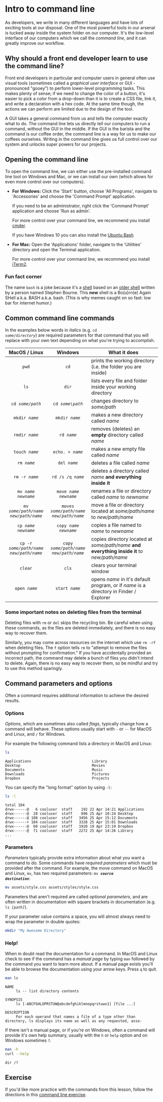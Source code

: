 <!-- Student takeaway -->
<!-- By the end of this lesson, the student should know:
- Various common console commands
-->
# Intro to command line

As developers, we write in many different languages and have lots of exciting tools at our disposal. One of the most powerful tools in our arsenal is tucked away inside the system folder on our computer. It's the low-level interface of our computers which we call the _command line_, and it can greatly improve our workflow.

## Why should a front end developer learn to use the command line?

Front end developers in particular and computer users in general often use visual tools (sometimes called a _graphical user interface_ or GUI - pronounced "gooey") to perform lower-level programming tasks. This makes plenty of sense; if we need to change the color of a button, it's easier to pick a color from a drop-down than it is to create a CSS file, link it, and write a declaration with a hex code. At the same time though, the actions we can perform are limited due to the design of the tool.

A GUI takes a general command from us and tells the computer exactly what to do. The command line lets us directly tell our computers to run a command, without the GUI in the middle. If the GUI is the barista and the command is our coffee order, the command line is a way for us to make our coffees ourselves. Writing in the command line gives us full control over our system and unlocks super powers for our projects.


## Opening the command line

To open the command line, we can either use the pre-installed command line tool on Windows and Mac, or we can install our own (which allows for even more control over our computers).

* **For Windows:** Click the 'Start' button, choose 'All Programs', navigate to 'Accessories' and choose the 'Command Prompt' application.
    
    If you need to be an administrator, right click the 'Command Prompt' application and choose 'Run as admin'.
    
    For more control over your command line, we recommend you install [cmder](http://cmder.net/).

  If you have Windows 10 you can also install the [Ubuntu Bash](http://www.howtogeek.com/249966/how-to-install-and-use-the-linux-bash-shell-on-windows-10/)

* **For Mac:** Open the 'Applications' folder, navigate to the 'Utilities' directory and open the Terminal application.

    For more control over your command line, we recommend you install [iTerm2](http://iterm2.com/).


### Fun fact corner

The name `bash` is a joke because it's a [shell](https://en.wikipedia.org/wiki/Shell_(computing)) based on an [older shell](https://en.wikipedia.org/wiki/Bourne_shell) written by a person named Stephen Bourne. This **new** shell is a Bo(u)rn(e) Again SHell a.k.a. BASH a.k.a. bash. (This is why memes caught on so fast: low bar for internet humor.)

## Common command line commands

In the examples below words in _italics_ (e.g. <code>cd _some/directory_</code>) 
are required parameters for that command that you will replace with your own 
text depending on what you're trying to accomplish. 

MacOS / Linux | Windows | What it does
:-----------: | :---: | ---
`pwd` | `cd` | prints the working directory (i.e. the folder you are inside)
`ls` | `dir` | lists every file and folder inside your working directory
<code>cd _some/path_</code> | <code>cd _some\path_</code> | changes directory to _some/path_
<code>mkdir _name_</code> | <code>mkdir _name_</code> | makes a new directory called _name_
<code>rmdir _name_</code> | <code>rd _name_</code> | removes (deletes) an **empty** directory called _name_
<code>touch _name_</code> | <code>echo. > _name_ | makes a new empty file called _name_
<code>rm _name_</code> | <code>del _name_</code> | deletes a file called _name_
<code>rm -r _name_</code> | <code>rd /s /q _name_</code> | deletes a directory called _name_ **and everything inside it** 
<code>mv _name_ _newname_</code> | <code>move _name_ _newname_</code> | renames a file or directory called _name_ to _newname_  
<code>mv _some/path/name_ _new/path/name_</code> | <code>moves _some/path/name_ _new/path/name_</code> | move a file or directory located at _some/path/name_ to _new/path/name_  
<code>cp _name_ _newname_</code> | <code>copy _name_ _newname_</code> | copies a file named to _name_ to _newname_
<code>cp -r _some/path/name_ _new/path/name_</code> | <code>copy _some/path/name_ _new/path/name_</code> | copies directory located at _some/path/name_ **and everything inside it** to _new/path/name_
`clear` | `cls` | clears your terminal window
<code>open _name_</code> | <code>start _name_</code> | opens _name_ in it's default program, or if _name_ is a directory in Finder / Explorer

### Some important notes on deleting files from the terminal

Deleting files with `rm` or `del` skips the recycling bin. Be careful when using these commands, as the files are deleted immediately, and there is no easy way to recover them.

Similarly, you may come across resources on the internet which use `rm -rf` when deleting files. The `f` option tells `rm` to "attempt to remove the files without prompting for confirmation." If you have accidentally provided an incorrect path, the command may delete a bunch of files you didn't intend to delete. Again, there is no easy way to recover them, so be mindful and try to use this method sparingly.

## Command parameters and options

Often a command requires additional information to achieve the desired results.

### Options

_Options_, which are sometimes also called _flags_, typically change how a 
command will behave. These options usually start with `-` or `--` for MacOS and Linux, and `/` for Windows.

For example the following command lists a directory in MacOS and Linux:

```bash
ls
```
```
Applications                            Library
Desktop                                 Movies
Documents                               Music
Downloads                               Pictures
Dropbox                                 Projects
```

You can specify the "long format" option by using `-l`:
```bash
ls -l 
```

```
total 104
drwx------@   6 cooluser  staff    192 22 Apr 14:21 Applications
drwx------@  28 cooluser  staff    896 25 Apr 10:24 Desktop
drwx------@ 108 cooluser  staff   3456 25 Apr 15:12 Documents
drwx------+ 104 cooluser  staff   3328 25 Apr 15:01 Downloads
drwx------@  60 cooluser  staff   1920 19 Apr 23:19 Dropbox
drwx------@  71 cooluser  staff   2272 25 Apr 14:26 Library
...
```

### Parameters
_Parameters_ typically provide extra information about what you want a command 
to do. Some commands have _required parameters_ which must be provided after the
command. For example, the move command on MacOS and Linux, `mv`, has two 
required parameters: <code>mv _**source**_ _**destination**_</code>:

```bash
mv assets/style.css assets/styles/style.css
```

Parameters that aren't required are called _optional parameters_, and are often
written in documentation with square brackets in documentation (e.g. 
<code>ls _[path]_</code>). 

If your parameter value contains a space, you will almost always need to wrap 
the parameter in double quotes:

```bash
mkdir "My Awesome Directory"
```

### Help!
When in doubt read the documentation for a command. In MacOS and Linux check to 
see if the command has a _manual page_ by typing `man` followed by the command
you want to learn more about. If a manual page exists you'll be able to browse
the documentation using your arrow keys. Press `q` to quit.

```bash
man ls
``` 
```
NAME
     ls -- list directory contents

SYNOPSIS
     ls [-ABCFGHLOPRSTUW@abcdefghiklmnopqrstuwx1] [file ...]

DESCRIPTION
     For each operand that names a file of a type other than directory, ls displays its name as well as any requested, asso-
```

If there isn't a manual page, or if you're on Windows, often a command will 
provide it's own help summary, usually with the `h` or `help` option and 
on Windows sometimes `?`.

```bash
man -h
curl --help
```
```
dir /?
``` 

## Exercise
If you'd like more practice with the commands from this lesson, follow the directions in this [command line exercise](https://hychalknotes.s3.amazonaws.com/command-line-dolly.md).
